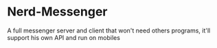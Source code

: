 Nerd-Messenger
==============

A full messenger server and client that won't need others programs,  it'll support his own API and run on mobiles
